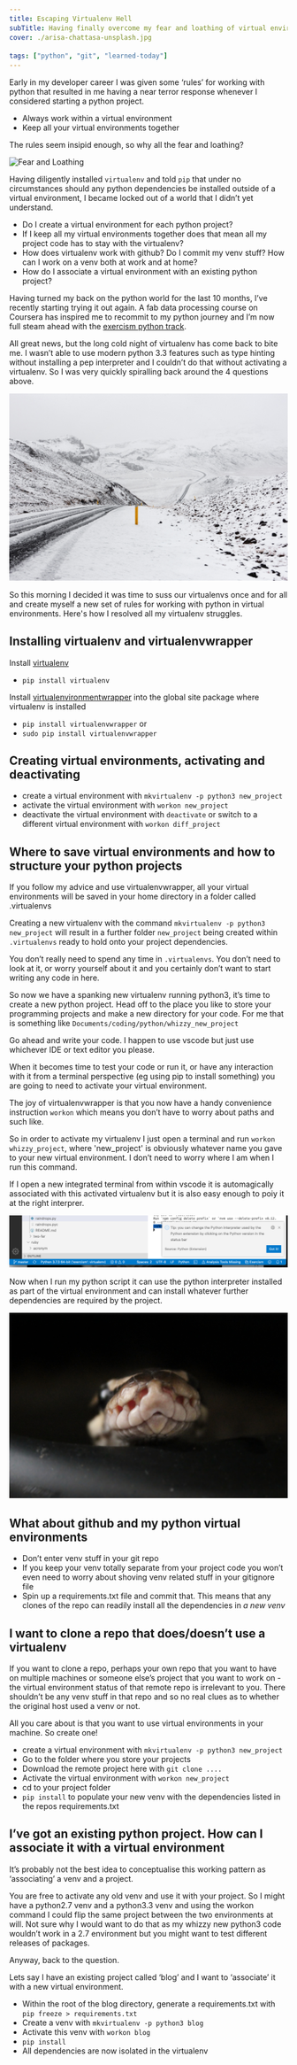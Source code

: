 ```yaml
---
title: Escaping Virtualenv Hell
subTitle: Having finally overcome my fear and loathing of virtual environments I can now explain how to effectively set up a virtual python working environment with virtualenv and vitualenvwrapper
cover: ./arisa-chattasa-unsplash.jpg

tags: ["python", "git", "learned-today"]
---
```


Early in my developer career I was given some ‘rules’ for working with python that resulted in me having a near terror response whenever I considered starting a python project.

- Always work within a virtual environment
- Keep all your virtual environments together

The rules seem insipid enough, so why all the fear and loathing?

![Fear and Loathing](./aaron-blanco-tejedor-unsplash.jpg)

Having diligently installed `virtualenv` and told `pip` that under no circumstances should any python dependencies be installed outside of a virtual environment, I became locked out of a world that I didn’t yet understand.

- Do I create a virtual environment for each python project?
- If I keep all my virtual environments together does that mean all my project code has to stay with the virtualenv?
- How does virtualenv work with github? Do I commit my venv stuff? How can I work on a venv both at work and at home?
- How do I associate a virtual environment with an existing python project?

Having turned my back on the python world for the last 10 months, I’ve recently starting trying it out again. A fab data processing course on Coursera has inspired me to recommit to my python journey and I’m now full steam ahead with the [exercism python track](https://exercism.io/).

All great news, but the long cold night of virtualenv has come back to bite me. I wasn’t able to use modern python 3.3 features such as type hinting without installing a pep interpreter and I couldn’t do that without activating a virtualenv. So I was very quickly spiralling back around the 4 questions above.

![cold](./gemma-evans-unsplash.jpg)

So this morning I decided it was time to suss our virtualenvs once and for all and create myself a new set of rules for working with python in virtual environments. Here's how I resolved all my virtualenv struggles.

## Installing virtualenv and virtualenvwrapper

Install [virtualenv](https://virtualenv.pypa.io/en/stable/installation/)

- `pip install virtualenv`

Install [virtualenvironmentwrapper](https://virtualenvwrapper.readthedocs.io/en/latest/install.html) into the global site package where virtualenv is installed

- `pip install virtualenvwrapper` or
- `sudo pip install virtualenvwrapper`

## Creating virtual environments, activating and deactivating

- create a virtual environment with `mkvirtualenv -p python3 new_project`
- activate the virtual environment with `workon new_project`
- deactivate the virtual environment with `deactivate` or switch to a different virtual environment with `workon diff_project`

## Where to save virtual environments and how to structure your python projects

If you follow my advice and use virtualenvwrapper, all your virtual environments will be saved in your home directory in a folder called .virtualenvs

Creating a new virtualenv with the command `mkvirtualenv -p python3 new_project` will result in a further folder `new_project` being created within `.virtualenvs` ready to hold onto your project dependencies.

You don’t really need to spend any time in `.virtualenvs`. You don’t need to look at it, or worry yourself about it and you certainly don’t want to start writing any code in here.

So now we have a spanking new virtualenv running python3, it’s time to create a new python project. Head off to the place you like to store your programming projects and make a new directory for your code. For me that is something like `Documents/coding/python/whizzy_new_project`

Go ahead and write your code. I happen to use vscode but just use whichever IDE or text editor you please.

When it becomes time to test your code or run it, or have any interaction with it from a terminal perspective (eg using pip to install something) you are going to need to activate your virtual environment.

The joy of virtualenvwrapper is that you now have a handy convenience instruction `workon` which means you don’t have to worry about paths and such like.

So in order to activate my virtualenv I just open a terminal and run `workon whizzy_project`, where 'new_project' is obviously whatever name you gave to your new virtual environment. I don’t need to worry where I am when I run this command.

If I open a new integrated terminal from within vscode it is automagically associated with this activated virtualenv but it is also easy enough to poiy it at the right interprer.

![python in vscode](vscode_python.png)

Now when I run my python script it can use the python interpreter installed as part of the virtual environment and can install whatever further dependencies are required by the project.

![python](./tamara-gore-unsplash.jpg)

## What about github and my python virtual environments

- Don’t enter venv stuff in your git repo
- If you keep your venv totally separate from your project code you won’t even need to worry about shoving venv related stuff in your gitignore file
- Spin up a requirements.txt file and commit that. This means that any clones of the repo can readily install all the dependencies in _a new venv_

## I want to clone a repo that does/doesn’t use a virtualenv

If you want to clone a repo, perhaps your own repo that you want to have on multiple machines or someone else’s project that you want to work on - the virtual environment status of that remote repo is irrelevant to you. There shouldn’t be any venv stuff in that repo and so no real clues as to whether the original host used a venv or not.

All you care about is that you want to use virtual environments in your machine. So create one!

- create a virtual environment with `mkvirtualenv -p python3 new_project`
- Go to the folder where you store your projects
- Download the remote project here with `git clone ....`
- Activate the virtual environment with `workon new_project`
- cd to your project folder
- `pip install` to populate your new venv with the dependencies listed in the repos requirements.txt

## I’ve got an existing python project. How can I associate it with a virtual environment

It’s probably not the best idea to conceptualise this working pattern as ‘associating’ a venv and a project.

You are free to activate any old venv and use it with your project. So I might have a python2.7 venv and a python3.3 venv and using the workon command I could flip the same project between the two environments at will. Not sure why I would want to do that as my whizzy new python3 code wouldn’t work in a 2.7 environment but you might want to test different releases of packages.

Anyway, back to the question.

Lets say I have an existing project called ‘blog’ and I want to ‘associate’ it with a new virtual environment.

- Within the root of the blog directory, generate a requirements.txt with `pip freeze > requirements.txt`
- Create a venv with `mkvirtualenv -p python3 blog`
- Activate this venv with `workon blog`
- `pip install`
- All dependencies are now isolated in the virtualenv

